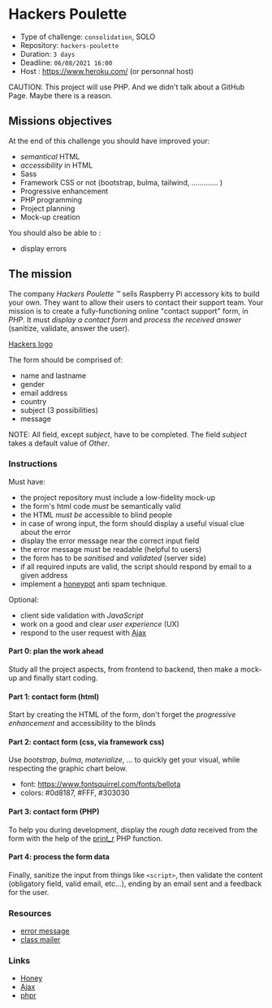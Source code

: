 # Hackers Poulette

- Type of challenge: `consolidation`, SOLO
- Repository: `hackers-poulette`
- Duration: `3 days`
- Deadline: `06/08/2021 16:00`
- Host : https://www.heroku.com/ (or personnal host)

CAUTION: This project will use PHP. And we didn't talk about a GitHub Page. Maybe there is a reason.

## Missions objectives

At the end of this challenge you should have improved your:

- *semantical* HTML
- *accessibility* in HTML
- Sass
- Framework CSS or not (bootstrap, bulma, tailwind, ............. )
- Progressive enhancement
- PHP programming
- Project planning
- Mock-up creation

You should also be able to :

- display errors

## The mission

The company _Hackers Poulette ™_ sells Raspberry Pi accessory kits to build
your own. They want to allow their users to contact their support team. Your
mission is to create a fully-functioning online "contact support" form, in *PHP*. It must *display a contact form* and *process the received answer* (sanitize, validate, answer the user).

[Hackers logo](./hackers-poulette-logo.png)

The form should be comprised of:

- name and lastname
- gender
- email address
- country
- subject (3 possibilities)
- message

NOTE: All field, except _subject_, have to be completed. The field _subject_
takes a default value of *Other*.

### Instructions

Must have:

- the project repository must include a low-fidelity mock-up
- the form's html code *must* be semantically valid
- the HTML *must be* accessible to blind people
- in case of wrong input, the form should display a useful visual clue about the error
- display the error message near the correct input field
- the error message must be readable (helpful to users)
- the form has to be *sanitised* and *validated* (server side)
- if all required inputs are valid, the script should respond by email to a given address
- implement a [honeypot](https://www.thryv.com/blog/honeypot-technique/) anti spam technique.

Optional:

- client side validation with *JavaScript*
- work on a good and clear _user experience_ (UX)
- respond to the user request with [Ajax](https://www.javatpoint.com/ajax-tutorial)

#### Part 0: plan the work ahead

Study all the project aspects, from frontend to backend, then make a mock-up and
finally start coding.

#### Part 1: contact form (html)

Start by creating the HTML of the form, don't forget the *progressive
enhancement* and accessibility to the blinds

#### Part 2: contact form (css, via framework css)

Use *bootstrap*, *bulma*, *materialize*, ... to quickly get your visual, while respecting the graphic chart
below.

- font: https://www.fontsquirrel.com/fonts/bellota 
- colors: #0d8187, #FFF, #303030

#### Part 3: contact form (PHP)

To help you during development, display the *rough data* received from the form
with the help of the [print_r](http://php.net/manual/en/function.print-r.php) PHP function.

#### Part 4: process the form data

Finally, sanitize the input from things like `<script>`, then validate the
content (obligatory field, valid email, etc...), ending by an email sent and a
feedback for the user.

### Resources

- [error message](http://uxmas.com/2012/the-4-hs-of-writing-error-messages)
- [class mailer](https://github.com/PHPMailer/PHPMailer)

### Links

- [Honey](https://www.thryv.com/blog/honeypot-technique/)
- [Ajax](https://www.javatpoint.com/ajax-tutorial)
- [phpr](http://php.net/manual/en/function.print-r.php)

